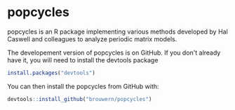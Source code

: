 
# popcycles

<!-- badges: start -->
<!-- badges: end -->

popcycles is an R package implementing various methods developed by Hal Caswell and colleagues to analyze periodic matrix models.

The developement version of popcycles is on GitHub.  If you don't already have it, you will need to install the devtools package

``` r
install.packages("devtools")
```

You can then install the popcycles from GitHub with:

``` r
devtools::install_github("brouwern/popcycles")
```
